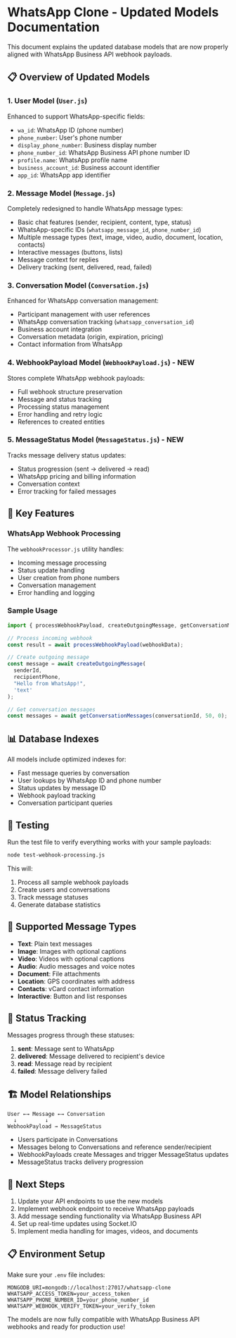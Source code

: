 # WhatsApp Clone - Updated Models Documentation

This document explains the updated database models that are now properly aligned with WhatsApp Business API webhook payloads.

## 📋 Overview of Updated Models

### 1. **User Model** (`User.js`)
Enhanced to support WhatsApp-specific fields:
- `wa_id`: WhatsApp ID (phone number)
- `phone_number`: User's phone number  
- `display_phone_number`: Business display number
- `phone_number_id`: WhatsApp Business API phone number ID
- `profile.name`: WhatsApp profile name
- `business_account_id`: Business account identifier
- `app_id`: WhatsApp app identifier

### 2. **Message Model** (`Message.js`)
Completely redesigned to handle WhatsApp message types:
- Basic chat features (sender, recipient, content, type, status)
- WhatsApp-specific IDs (`whatsapp_message_id`, `phone_number_id`)
- Multiple message types (text, image, video, audio, document, location, contacts)
- Interactive messages (buttons, lists)
- Message context for replies
- Delivery tracking (sent, delivered, read, failed)

### 3. **Conversation Model** (`Conversation.js`)
Enhanced for WhatsApp conversation management:
- Participant management with user references
- WhatsApp conversation tracking (`whatsapp_conversation_id`)
- Business account integration
- Conversation metadata (origin, expiration, pricing)
- Contact information from WhatsApp

### 4. **WebhookPayload Model** (`WebhookPayload.js`) - **NEW**
Stores complete WhatsApp webhook payloads:
- Full webhook structure preservation
- Message and status tracking
- Processing status management
- Error handling and retry logic
- References to created entities

### 5. **MessageStatus Model** (`MessageStatus.js`) - **NEW**
Tracks message delivery status updates:
- Status progression (sent → delivered → read)
- WhatsApp pricing and billing information
- Conversation context
- Error tracking for failed messages

## 🔧 Key Features

### WhatsApp Webhook Processing
The `webhookProcessor.js` utility handles:
- Incoming message processing
- Status update handling
- User creation from phone numbers
- Conversation management
- Error handling and logging

### Sample Usage

```javascript
import { processWebhookPayload, createOutgoingMessage, getConversationMessages } from './utils/webhookProcessor.js';

// Process incoming webhook
const result = await processWebhookPayload(webhookData);

// Create outgoing message
const message = await createOutgoingMessage(
  senderId, 
  recipientPhone, 
  "Hello from WhatsApp!", 
  'text'
);

// Get conversation messages
const messages = await getConversationMessages(conversationId, 50, 0);
```

## 📊 Database Indexes

All models include optimized indexes for:
- Fast message queries by conversation
- User lookups by WhatsApp ID and phone number
- Status updates by message ID
- Webhook payload tracking
- Conversation participant queries

## 🧪 Testing

Run the test file to verify everything works with your sample payloads:

```bash
node test-webhook-processing.js
```

This will:
1. Process all sample webhook payloads
2. Create users and conversations
3. Track message statuses
4. Generate database statistics

## 📱 Supported Message Types

- **Text**: Plain text messages
- **Image**: Images with optional captions
- **Video**: Videos with optional captions
- **Audio**: Audio messages and voice notes
- **Document**: File attachments
- **Location**: GPS coordinates with address
- **Contacts**: vCard contact information
- **Interactive**: Button and list responses

## 🔄 Status Tracking

Messages progress through these statuses:
1. **sent**: Message sent to WhatsApp
2. **delivered**: Message delivered to recipient's device
3. **read**: Message read by recipient
4. **failed**: Message delivery failed

## 🏗️ Model Relationships

```
User ←→ Message ←→ Conversation
  ↓         ↓
WebhookPayload → MessageStatus
```

- Users participate in Conversations
- Messages belong to Conversations and reference sender/recipient
- WebhookPayloads create Messages and trigger MessageStatus updates
- MessageStatus tracks delivery progression

## 🚀 Next Steps

1. Update your API endpoints to use the new models
2. Implement webhook endpoint to receive WhatsApp payloads
3. Add message sending functionality via WhatsApp Business API
4. Set up real-time updates using Socket.IO
5. Implement media handling for images, videos, and documents

## 📋 Environment Setup

Make sure your `.env` file includes:
```
MONGODB_URI=mongodb://localhost:27017/whatsapp-clone
WHATSAPP_ACCESS_TOKEN=your_access_token
WHATSAPP_PHONE_NUMBER_ID=your_phone_number_id
WHATSAPP_WEBHOOK_VERIFY_TOKEN=your_verify_token
```

The models are now fully compatible with WhatsApp Business API webhooks and ready for production use!
